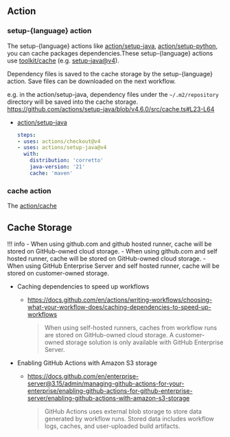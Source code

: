 ## Action

### setup-{language} action

The setup-{language} actions like [action/setup-java](https://github.com/actions/setup-java), [action/setup-python](https://github.com/actions/setup-python), you can cache packages dependencies.These setup-{language} actions use [toolkit/cache](https://github.com/actions/toolkit/tree/main/packages/cache) (e.g. [setup-java@v4](https://github.com/actions/setup-java/blob/v4.6.0/src/cache.ts#L149)).

Dependency files is saved to the cache storage by the setup-{language} action. Save files can be downloaded on the next workflow.

e.g.
in the action/setup-java, dependency files under the `~/.m2/repository` directory will be saved into the cache storage.<br>
https://github.com/actions/setup-java/blob/v4.6.0/src/cache.ts#L23-L64

- [action/setup-java](https://github.com/actions/setup-java)

    ```yaml title="sample"
    steps:
    - uses: actions/checkout@v4
    - uses: actions/setup-java@v4
      with:
        distribution: 'corretto'
        java-version: '21'
        cache: 'maven'
    ```

### cache action

The [action/cache](https://github.com/actions/cache) 

## Cache Storage

!!! info
    - When using github.com and github hosted runner, cache will be stored on GitHub-owned cloud storage.
    - When using github.com and self hosted runner, cache will be stored on GitHub-owned cloud storage.
    - When using GitHub Enterprise Server and self hosted runner, cache will be stored on customer-owned storage.

- Caching dependencies to speed up workflows
    - https://docs.github.com/en/actions/writing-workflows/choosing-what-your-workflow-does/caching-dependencies-to-speed-up-workflows

        > When using self-hosted runners, caches from workflow runs are stored on GitHub-owned cloud storage. A customer-owned storage solution is only available with GitHub Enterprise Server.

- Enabling GitHub Actions with Amazon S3 storage
    - https://docs.github.com/en/enterprise-server@3.15/admin/managing-github-actions-for-your-enterprise/enabling-github-actions-for-github-enterprise-server/enabling-github-actions-with-amazon-s3-storage

        > GitHub Actions uses external blob storage to store data generated by workflow runs. Stored data includes workflow logs, caches, and user-uploaded build artifacts.


